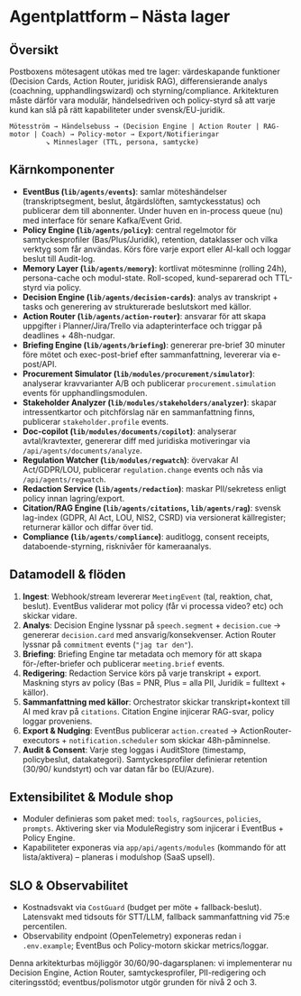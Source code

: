 # Agentplattform – Nästa lager

## Översikt
Postboxens mötesagent utökas med tre lager: värdeskapande funktioner (Decision Cards, Action Router, juridisk RAG), differensierande analys (coachning, upphandlingswizard) och styrning/compliance. Arkitekturen måste därför vara modulär, händelsedriven och policy-styrd så att varje kund kan slå på rätt kapabiliteter under svensk/EU-juridik.

```
Mötesström → Händelsebuss → (Decision Engine | Action Router | RAG-motor | Coach) → Policy-motor → Export/Notifieringar
         ↘ Minneslager (TTL, persona, samtycke)
```

## Kärnkomponenter
- **EventBus (`lib/agents/events`)**: samlar möteshändelser (transkriptsegment, beslut, åtgärdslöften, samtyckesstatus) och publicerar dem till abonnenter. Under huven en in-process queue (nu) med interface för senare Kafka/Event Grid.
- **Policy Engine (`lib/agents/policy`)**: central regelmotor för samtyckesprofiler (Bas/Plus/Juridik), retention, dataklasser och vilka verktyg som får användas. Körs före varje export eller AI-kall och loggar beslut till Audit-log.
- **Memory Layer (`lib/agents/memory`)**: kortlivat mötesminne (rolling 24h), persona-cache och modul-state. Roll-scoped, kund-separerad och TTL-styrd via policy.
- **Decision Engine (`lib/agents/decision-cards`)**: analys av transkript + tasks och generering av strukturerade beslutskort med källor.
- **Action Router (`lib/agents/action-router`)**: ansvarar för att skapa uppgifter i Planner/Jira/Trello via adapterinterface och triggar på deadlines + 48h-nudgar.
- **Briefing Engine (`lib/agents/briefing`)**: genererar pre-brief 30 minuter före mötet och exec-post-brief efter sammanfattning, levererar via e-post/API.
- **Procurement Simulator (`lib/modules/procurement/simulator`)**: analyserar kravvarianter A/B och publicerar `procurement.simulation` events för upphandlingsmodulen.
- **Stakeholder Analyzer (`lib/modules/stakeholders/analyzer`)**: skapar intressentkartor och pitchförslag när en sammanfattning finns, publicerar `stakeholder.profile` events.
- **Doc-copilot (`lib/modules/documents/copilot`)**: analyserar avtal/kravtexter, genererar diff med juridiska motiveringar via `/api/agents/documents/analyze`.
- **Regulation Watcher (`lib/modules/regwatch`)**: övervakar AI Act/GDPR/LOU, publicerar `regulation.change` events och nås via `/api/agents/regwatch`.
- **Redaction Service (`lib/agents/redaction`)**: maskar PII/sekretess enligt policy innan lagring/export.
- **Citation/RAG Engine (`lib/agents/citations`, `lib/agents/rag`)**: svensk lag-index (GDPR, AI Act, LOU, NIS2, CSRD) via versionerat källregister; returnerar källor och diffar över tid.
- **Compliance (`lib/agents/compliance`)**: auditlogg, consent receipts, databoende-styrning, risknivåer för kameraanalys.

## Datamodell & flöden
1. **Ingest**: Webhook/stream levererar `MeetingEvent` (tal, reaktion, chat, beslut). EventBus validerar mot policy (får vi processa video? etc) och skickar vidare.
2. **Analys**: Decision Engine lyssnar på `speech.segment` + `decision.cue` → genererar `decision.card` med ansvarig/konsekvenser. Action Router lyssnar på `commitment` events (`"jag tar den"`).
3. **Briefing**: Briefing Engine tar metadata och memory för att skapa för-/efter-briefer och publicerar `meeting.brief` events.
4. **Redigering**: Redaction Service körs på varje transkript + export. Maskning styrs av policy (Bas = PNR, Plus = alla PII, Juridik = fulltext + källor).
5. **Sammanfattning med källor**: Orchestrator skickar transkript+kontext till AI med krav på `citations`. Citation Engine injicerar RAG-svar, policy loggar proveniens.
6. **Export & Nudging**: EventBus publicerar `action.created` → ActionRouter-executors + `notification.scheduler` som skickar 48h-påminnelse.
6. **Audit & Consent**: Varje steg loggas i AuditStore (timestamp, policybeslut, datakategori). Samtyckesprofiler definierar retention (30/90/ kundstyrt) och var datan får bo (EU/Azure).

## Extensibilitet & Module shop
- Moduler definieras som paket med: `tools`, `ragSources`, `policies`, `prompts`. Aktivering sker via ModuleRegistry som injicerar i EventBus + Policy Engine.
- Kapabiliteter exponeras via `app/api/agents/modules` (kommando för att lista/aktivera) – planeras i modulshop (SaaS upsell).

## SLO & Observabilitet
- Kostnadsvakt via `CostGuard` (budget per möte + fallback-beslut). Latensvakt med tidsouts för STT/LLM, fallback sammanfattning vid 75:e percentilen.
- Observability endpoint (OpenTelemetry) exponeras redan i `.env.example`; EventBus och Policy-motorn skickar metrics/loggar.

Denna arkitekturbas möjliggör 30/60/90-dagarsplanen: vi implementerar nu Decision Engine, Action Router, samtyckesprofiler, PII-redigering och citeringsstöd; eventbus/polismotor utgör grunden för nivå 2 och 3.
